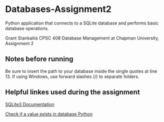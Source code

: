 # Databases-Assignment2
Python application that connects to a SQLite database and performs basic database operations.

Grant Stankaitis
CPSC 408 Database Management at Chapman University, Assignment 2

## Notes before running
Be sure to insert the path to your database inside the single quotes at line 13. If using Windows, use forward slashes (/) to separate folders.

## Helpful linkes used during the assignment
[SQLite3 Documentation](https://docs.python.org/3/library/sqlite3.html)

[Check if a value exists in database Python](https://stackoverflow.com/questions/45569344/how-to-tell-if-a-value-exists-in-a-sqlite3-database-python)
